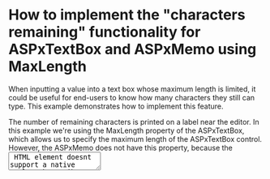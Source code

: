 # How to implement the "characters remaining" functionality for ASPxTextBox and ASPxMemo using MaxLength


<p>When inputting a value into a text box whose maximum length is limited, it could be useful for end-users to know how many characters they still can type. This example demonstrates how to implement this feature.</p><p>The number of remaining characters is printed on a label near the editor. In this example we're using the MaxLength property of the ASPxTextBox, which allows us to specify the maximum length of the ASPxTextBox control. However, the ASPxMemo does not have this property, because the <textarea> HTML element doesnt support a native maxlength attribute. That's why the MaxLength-functionality for the ASPxMemo is implemented here in a roundabout way using a timer to check every 50ms of the memo text's length and trim the text if necessary.</p><p>See also:<br />
<a href="https://www.devexpress.com/Support/Center/p/E393">ASPxMemo - How to limit the length of text that can be entered into the control using MaxLength</a><br />
<a href="https://www.devexpress.com/Support/Center/p/E4334">How to set the text max length in the ASPxMemo control</a></p>

<br/>


